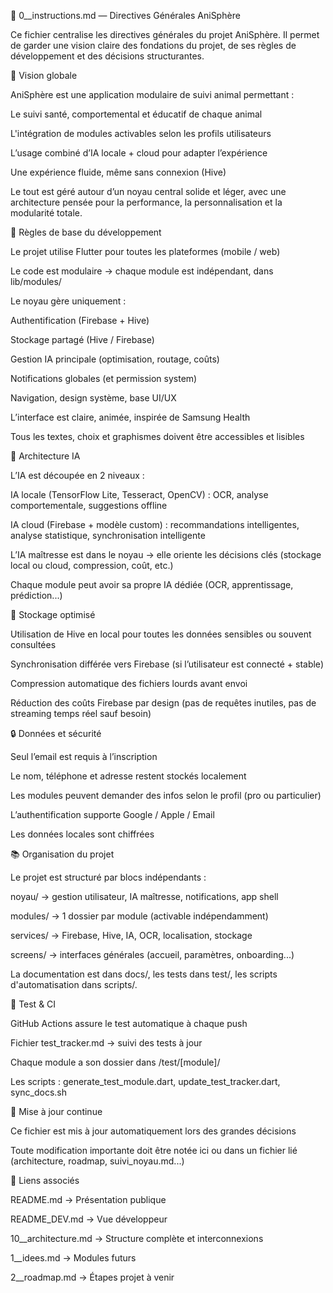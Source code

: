 📘 0__instructions.md — Directives Générales AniSphère

Ce fichier centralise les directives générales du projet AniSphère. Il permet de garder une vision claire des fondations du projet, de ses règles de développement et des décisions structurantes.

🧩 Vision globale

AniSphère est une application modulaire de suivi animal permettant :

Le suivi santé, comportemental et éducatif de chaque animal

L'intégration de modules activables selon les profils utilisateurs

L’usage combiné d’IA locale + cloud pour adapter l’expérience

Une expérience fluide, même sans connexion (Hive)

Le tout est géré autour d’un noyau central solide et léger, avec une architecture pensée pour la performance, la personnalisation et la modularité totale.

🔧 Règles de base du développement

Le projet utilise Flutter pour toutes les plateformes (mobile / web)

Le code est modulaire → chaque module est indépendant, dans lib/modules/

Le noyau gère uniquement :

Authentification (Firebase + Hive)

Stockage partagé (Hive / Firebase)

Gestion IA principale (optimisation, routage, coûts)

Notifications globales (et permission system)

Navigation, design système, base UI/UX

L’interface est claire, animée, inspirée de Samsung Health

Tous les textes, choix et graphismes doivent être accessibles et lisibles

🧠 Architecture IA

L’IA est découpée en 2 niveaux :

IA locale (TensorFlow Lite, Tesseract, OpenCV) : OCR, analyse comportementale, suggestions offline

IA cloud (Firebase + modèle custom) : recommandations intelligentes, analyse statistique, synchronisation intelligente

L’IA maîtresse est dans le noyau → elle oriente les décisions clés (stockage local ou cloud, compression, coût, etc.)

Chaque module peut avoir sa propre IA dédiée (OCR, apprentissage, prédiction...)

💾 Stockage optimisé

Utilisation de Hive en local pour toutes les données sensibles ou souvent consultées

Synchronisation différée vers Firebase (si l’utilisateur est connecté + stable)

Compression automatique des fichiers lourds avant envoi

Réduction des coûts Firebase par design (pas de requêtes inutiles, pas de streaming temps réel sauf besoin)

🔒 Données et sécurité

Seul l’email est requis à l’inscription

Le nom, téléphone et adresse restent stockés localement

Les modules peuvent demander des infos selon le profil (pro ou particulier)

L’authentification supporte Google / Apple / Email

Les données locales sont chiffrées

📚 Organisation du projet

Le projet est structuré par blocs indépendants :

noyau/ → gestion utilisateur, IA maîtresse, notifications, app shell

modules/ → 1 dossier par module (activable indépendamment)

services/ → Firebase, Hive, IA, OCR, localisation, stockage

screens/ → interfaces générales (accueil, paramètres, onboarding...)

La documentation est dans docs/, les tests dans test/, les scripts d'automatisation dans scripts/.

🧪 Test & CI

GitHub Actions assure le test automatique à chaque push

Fichier test_tracker.md → suivi des tests à jour

Chaque module a son dossier dans /test/[module]/

Les scripts : generate_test_module.dart, update_test_tracker.dart, sync_docs.sh

📅 Mise à jour continue

Ce fichier est mis à jour automatiquement lors des grandes décisions

Toute modification importante doit être notée ici ou dans un fichier lié (architecture, roadmap, suivi_noyau.md...)

📝 Liens associés

README.md → Présentation publique

README_DEV.md → Vue développeur

10__architecture.md → Structure complète et interconnexions

1__idees.md → Modules futurs

2__roadmap.md → Étapes projet à venir


